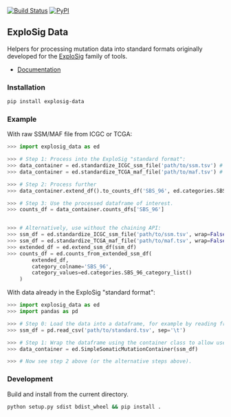 [![Build Status](https://travis-ci.org/lrgr/explosig-data.svg?branch=master)](https://travis-ci.org/lrgr/explosig-data)
[![PyPI](https://img.shields.io/pypi/v/explosig-data)](https://pypi.org/project/explosig-data/)

## ExploSig Data

Helpers for processing mutation data into standard formats originally developed for the [ExploSig](https://github.com/lrgr/explosig) family of tools.

- [Documentation](https://lrgr.github.io/explosig-data/)

### Installation

```sh
pip install explosig-data
```

### Example 

With raw SSM/MAF file from ICGC or TCGA:

```python
>>> import explosig_data as ed

>>> # Step 1: Process into the ExploSig "standard format":
>>> data_container = ed.standardize_ICGC_ssm_file('path/to/ssm.tsv') # if ICGC
>>> data_container = ed.standardize_TCGA_maf_file('path/to/maf.tsv') # if TCGA

>>> # Step 2: Process further
>>> data_container.extend_df().to_counts_df('SBS_96', ed.categories.SBS_96_category_list())

>>> # Step 3: Use the processed dataframe of interest.
>>> counts_df = data_container.counts_dfs['SBS_96']


>>> # Alternatively, use without the chaining API:
>>> ssm_df = ed.standardize_ICGC_ssm_file('path/to/ssm.tsv', wrap=False) # if ICGC
>>> ssm_df = ed.standardize_TCGA_maf_file('path/to/maf.tsv', wrap=False) # if TCGA
>>> extended_df = ed.extend_ssm_df(ssm_df)
>>> counts_df = ed.counts_from_extended_ssm_df(
        extended_df, 
        category_colname='SBS_96', 
        category_values=ed.categories.SBS_96_category_list()
    )
```

With data already in the ExploSig "standard format":

```python
>>> import explosig_data as ed
>>> import pandas as pd

>>> # Step 0: Load the data into a dataframe, for example by reading from a TSV file.
>>> ssm_df = pd.read_csv('path/to/standard.tsv', sep='\t')

>>> # Step 1: Wrap the dataframe using the container class to allow use of the chainable functions.
>>> data_container = ed.SimpleSomaticMutationContainer(ssm_df)

>>> # Now see step 2 above (or the alternative steps above).
```


### Development

Build and install from the current directory.

```sh
python setup.py sdist bdist_wheel && pip install .
```
